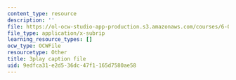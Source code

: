 ```yaml
---
content_type: resource
description: ''
file: https://ol-ocw-studio-app-production.s3.amazonaws.com/courses/6-0001-introduction-to-computer-science-and-programming-in-python-fall-2016/9edfca31e2d536dc47f1165d7580ae58_6LOwPhPDwVc.srt
file_type: application/x-subrip
learning_resource_types: []
ocw_type: OCWFile
resourcetype: Other
title: 3play caption file
uid: 9edfca31-e2d5-36dc-47f1-165d7580ae58
---
```

